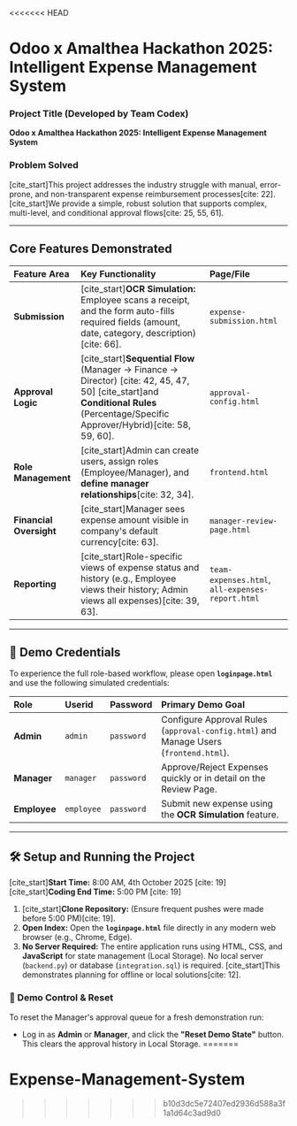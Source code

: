 <<<<<<< HEAD
# Odoo x Amalthea Hackathon 2025: Intelligent Expense Management System

### Project Title (Developed by Team Codex)

**Odoo x Amalthea Hackathon 2025: Intelligent Expense Management System**

### Problem Solved

[cite_start]This project addresses the industry struggle with manual, error-prone, and non-transparent expense reimbursement processes[cite: 22]. [cite_start]We provide a simple, robust solution that supports complex, multi-level, and conditional approval flows[cite: 25, 55, 61].

---

## Core Features Demonstrated

| Feature Area | Key Functionality | Page/File |
| :--- | :--- | :--- |
| **Submission** | [cite_start]**OCR Simulation:** Employee scans a receipt, and the form auto-fills required fields (amount, date, category, description)[cite: 66]. | `expense-submission.html` |
| **Approval Logic** | [cite_start]**Sequential Flow** (Manager → Finance → Director) [cite: 42, 45, 47, 50] [cite_start]and **Conditional Rules** (Percentage/Specific Approver/Hybrid)[cite: 58, 59, 60]. | `approval-config.html` |
| **Role Management** | [cite_start]Admin can create users, assign roles (Employee/Manager), and **define manager relationships**[cite: 32, 34]. | `frontend.html` |
| **Financial Oversight** | [cite_start]Manager sees expense amount visible in company's default currency[cite: 63]. | `manager-review-page.html` |
| **Reporting** | [cite_start]Role-specific views of expense status and history (e.g., Employee views their history; Admin views all expenses)[cite: 39, 63]. | `team-expenses.html`, `all-expenses-report.html` |

---

## 🔑 Demo Credentials

To experience the full role-based workflow, please open **`loginpage.html`** and use the following simulated credentials:

| Role | Userid | Password | Primary Demo Goal |
| :--- | :--- | :--- | :--- |
| **Admin** | `admin` | `password` | Configure Approval Rules (`approval-config.html`) and Manage Users (`frontend.html`). |
| **Manager** | `manager` | `password` | Approve/Reject Expenses quickly or in detail on the Review Page. |
| **Employee**| `employee` | `password` | Submit new expense using the **OCR Simulation** feature. |

---

## 🛠️ Setup and Running the Project

[cite_start]**Start Time:** 8:00 AM, 4th October 2025 [cite: 19]
[cite_start]**Coding End Time:** 5:00 PM [cite: 19]

1.  [cite_start]**Clone Repository:** (Ensure frequent pushes were made before 5:00 PM)[cite: 19].
2.  **Open Index:** Open the **`loginpage.html`** file directly in any modern web browser (e.g., Chrome, Edge).
3.  **No Server Required:** The entire application runs using HTML, CSS, and **JavaScript** for state management (Local Storage). No local server (`backend.py`) or database (`integration.sql`) is required. [cite_start]This demonstrates planning for offline or local solutions[cite: 12].

### 🔄 Demo Control & Reset

To reset the Manager's approval queue for a fresh demonstration run:

* Log in as **Admin** or **Manager**, and click the **"Reset Demo State"** button. This clears the approval history in Local Storage.
=======
# Expense-Management-System
>>>>>>> b10d3dc5e72407ed2936d588a3f1a1d64c3ad9d0
